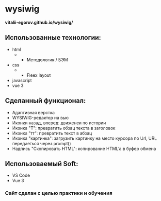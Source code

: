 # wysiwig

**vitalii-egorov.github.io/wysiwig/**

## Использованные технологии:

- html
  - - Методология / БЭМ
- css
  - - Fleex layout
- javascript
- vue 3

## Сделанный функционал:

- Адаптивная верстка
- WYSIWIG-редактор на вью
- Иконки назад, вперед: движенеи по истории
- Иконка "T": превратить обзац текста в заголовок
- Иконка "тт": превратить текст в абзац
- Иконка "картинка": загрузить картинку на место курсора по Url, URL передаеться через prompt()
- Надпись "Скопировать HTML": копирование  HTML’a в буфер обмена

## Использоваемый Soft:

- VS Code
- Vue 3

### Сайт сделан с целью практики и обучения
